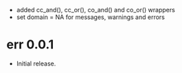 - added cc_and(), cc_or(), co_and() and co_or() wrappers
- set domain = NA for messages, warnings and errors

# err 0.0.1

* Initial release.
